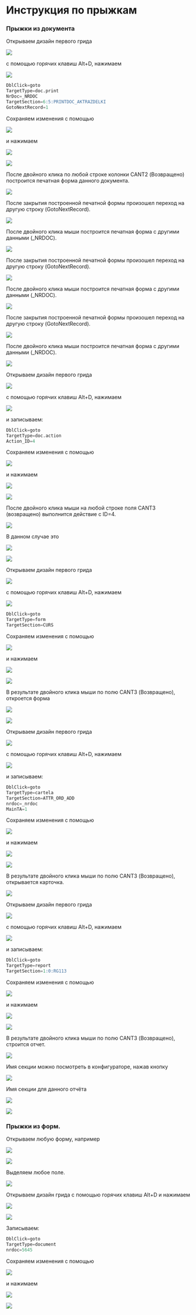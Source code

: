 # Инструкция по прыжкам

###  **Прыжки из документа**

 Открываем дизайн первого грида

![](../.gitbook/assets/s7.png)

 с помощью горячих клавиш Alt+D, нажимаем

![](../.gitbook/assets/bloknot%20%281%29.png)

```sql
DblClick=goto                      
TargetType=doc.print           
NrDoc=_NRDOC                
TargetSection=6:5:PRINTDOC_AKTRAZDELKI           
GotoNextRecord=1   
```

 Сохраняем изменения с помощью

![](../.gitbook/assets/save-on-exit%20%287%29.png)

 и нажимаем

![](../.gitbook/assets/ok-design%20%282%29.png)

![](../.gitbook/assets/d1.png)

 После двойного клика по любой строке колонки CANT2 \(Возвращено\) построится печатная форма данного документа.

![](../.gitbook/assets/d2.png)

 После закрытия построенной печатной формы произошел переход на другую строку \(GotoNextRecord\).

![](../.gitbook/assets/d3.png)

 После двойного клика мыши построится печатная форма с другими данными \(\_NRDOC\).

![](../.gitbook/assets/d4.png)

 После закрытия построенной печатной формы произошел переход на другую строку \(GotoNextRecord\).

![](../.gitbook/assets/d5.png)

 После двойного клика мыши построится печатная форма с другими данными \(\_NRDOC\).

![](../.gitbook/assets/d6.png)

 После закрытия построенной печатной формы произошел переход на другую строку \(GotoNextRecord\).

![](../.gitbook/assets/d7.png)

 После двойного клика мыши построится печатная форма с другими данными \(\_NRDOC\).

![](../.gitbook/assets/d8.png)

 Открываем дизайн первого грида

![](../.gitbook/assets/gr21a-2%20%282%29.png)

 с помощью горячих клавиш Alt+D, нажимаем

![](../.gitbook/assets/bloknot%20%286%29.png)

 и записываем:

```sql
DblClick=goto
TargetType=doc.action
Action_ID=4
```

 Сохраняем изменения с помощью

![](../.gitbook/assets/save-on-exit%20%288%29.png)

 и нажимаем

![](../.gitbook/assets/ok-design%20%281%29.png)

![](../.gitbook/assets/d9.png)

 После двойного клика мыши на любой строке поля CANT3 \(возвращено\) выполнится действие с ID=4.

![](../.gitbook/assets/d10.png)

 В данном случае это

![](../.gitbook/assets/zapolnit-na-osnovanii-spisaniya-gp.png)

![](../.gitbook/assets/d11.png)

 Открываем дизайн первого грида

![](../.gitbook/assets/gr21a-2-1.png)

 с помощью горячих клавиш Alt+D, нажимаем

![](../.gitbook/assets/bloknot%20%284%29.png)

```sql
DblClick=goto
TargetType=form
TargetSection=CURS
```

 Сохраняем изменения с помощью

![](../.gitbook/assets/save-on-exit%20%2810%29.png)

 и нажимаем 

![](../.gitbook/assets/ok-design%20%285%29.png)

![](../.gitbook/assets/d12.png)

 В результате двойного клика мыши по полю CANT3 \(Возвращено\), откроется форма

![](../.gitbook/assets/valyutnye-kursy.png)

![](../.gitbook/assets/d13.png)

 Открываем дизайн первого грида

![](../.gitbook/assets/gr21a-2.png)

 с помощью горячих клавиш Alt+D, нажимаем

![](../.gitbook/assets/bloknot%20%285%29.png)

 и записываем:

```sql
DblClick=goto
TargetType=cartela
TargetSection=ATTR_ORD_ADD
nrdoc=_nrdoc
MainTA=1
```

 Сохраняем изменения с помощью

![](../.gitbook/assets/save-on-exit%20%289%29.png)

 и нажимаем 

![](../.gitbook/assets/ok-design%20%283%29.png)

![](../.gitbook/assets/d14.png)

 В результате двойного клика мыши по полю CANT3 \(Возвращено\), открывается карточка.

![](../.gitbook/assets/d15.png)

 Открываем дизайн первого грида

![](../.gitbook/assets/gr21a-2%20%281%29.png)

 с помощью горячих клавиш Alt+D, нажимаем

![](../.gitbook/assets/bloknot%20%283%29.png)

 и записываем:

```sql
DblClick=goto
TargetType=report
TargetSection=1:0:RG113
```

 Сохраняем изменения с помощью

![](../.gitbook/assets/save-on-exit%20%283%29.png)

 и нажимаем

![](../.gitbook/assets/ok-design%20%284%29.png)

![](../.gitbook/assets/d16.png)

 В результате двойного клика мыши по полю CANT3 \(Возвращено\), строится отчет.

![](../.gitbook/assets/d17.png)

 Имя секции можно посмотреть в конфигураторе, нажав кнопку

![](../.gitbook/assets/node-properties%20%281%29.png)

 Имя секции для данного отчёта

![](../.gitbook/assets/rg113.png)

![](../.gitbook/assets/d18.png)

###  **Прыжки из форм.**

 Открываем любую форму, например

![](../.gitbook/assets/valyutnye-kursy%20%281%29.png)

![](../.gitbook/assets/f1.png)

 Выделяем любое поле.

![](../.gitbook/assets/f2.png)

 Открываем дизайн грида с помощью горячих клавиш Alt+D и нажимаем

![](../.gitbook/assets/bloknot.png)

![](../.gitbook/assets/f3.png)

 Записываем:

```sql
DblClick=goto
TargetType=document
nrdoc=5645
```

 Сохраняем изменения с помощью

![](../.gitbook/assets/save-on-exit.png)

 и нажимаем

![](../.gitbook/assets/ok-design.png)

![](../.gitbook/assets/f4.png)



